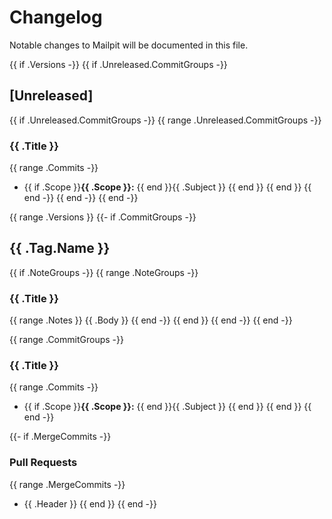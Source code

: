 # Changelog

Notable changes to Mailpit will be documented in this file.


{{ if .Versions -}}
{{ if .Unreleased.CommitGroups -}}
## [Unreleased]

{{ if .Unreleased.CommitGroups -}}
{{ range .Unreleased.CommitGroups -}}
### {{ .Title }}
{{ range .Commits -}}
- {{ if .Scope }}**{{ .Scope }}:** {{ end }}{{ .Subject }}
{{ end }}
{{ end }}
{{ end -}}
{{ end -}}
{{ end -}}

{{ range .Versions }} 
{{- if .CommitGroups -}}
## {{ .Tag.Name }}

{{ if .NoteGroups -}}
{{ range .NoteGroups -}}
### {{ .Title }}
{{ range .Notes }}
{{ .Body }}
{{ end -}}
{{ end }}
{{ end -}}
{{ end -}}

{{ range .CommitGroups -}}
### {{ .Title }}
{{ range .Commits -}}
- {{ if .Scope }}**{{ .Scope }}:** {{ end }}{{ .Subject }}
{{ end }}
{{ end }}
{{ end -}}

{{- if .MergeCommits -}}
### Pull Requests
{{ range .MergeCommits -}}
- {{ .Header }}
{{ end }}
{{ end -}}
